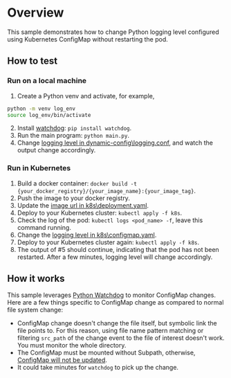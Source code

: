 # Overview
This sample demonstrates how to change Python logging level configured using Kubernetes ConfigMap without restarting the pod.

## How to test
### Run on a local machine

1. Create a Python venv and activate, for example,

```bash
python -m venv log_env
source log_env/bin/activate
```

2. Install [watchdog](https://python-watchdog.readthedocs.io/en/stable/index.html): `pip install watchdog`.
3. Run the main program: `python main.py`.
4. Change [logging level in dynamic-config\logging.conf](./dynamic-config/logging.conf#L16), and watch the output change accordingly.

### Run in Kubernetes

1. Build a docker container: `docker build -t {your_docker_registry}/{your_image_name}:{your_image_tag}`.
2. Push the image to your docker registry.
3. Update the [image url in k8s\deployment.yaml](./k8s/deployment.yaml#L19).
4. Deploy to your Kubernetes cluster: `kubectl apply -f k8s`.
5. Check the log of the pod: `kubectl logs <pod_name> -f`, leave this command running.
6. Change the [logging level in k8s\configmap.yaml](./k8s/configmap.yaml#L22).
7. Deploy to your Kubernetes cluster again: `kubectl apply -f k8s`.
8. The output of #5 should continue, indicating that the pod has not been restarted. After a few minutes, logging level will change accordingly.

## How it works

This sample leverages [Python Watchdog](https://github.com/gorakhargosh/watchdog) to monitor ConfigMap changes.
Here are a few things specific to ConfigMap change as compared to normal file system change:

- ConfigMap change doesn't change the file itself, but symbolic link the file points to.
 For this reason, using file name pattern matching or filtering `src_path` of the change event to
 the file of interest doesn't work. You must monitor the whole directory.
- The ConfigMap must be mounted without Subpath, otherwise, [ConfigMap will not be updated](https://kubernetes.io/docs/concepts/storage/volumes/#configmap).
- It could take minutes for `watchdog` to pick up the change. 
